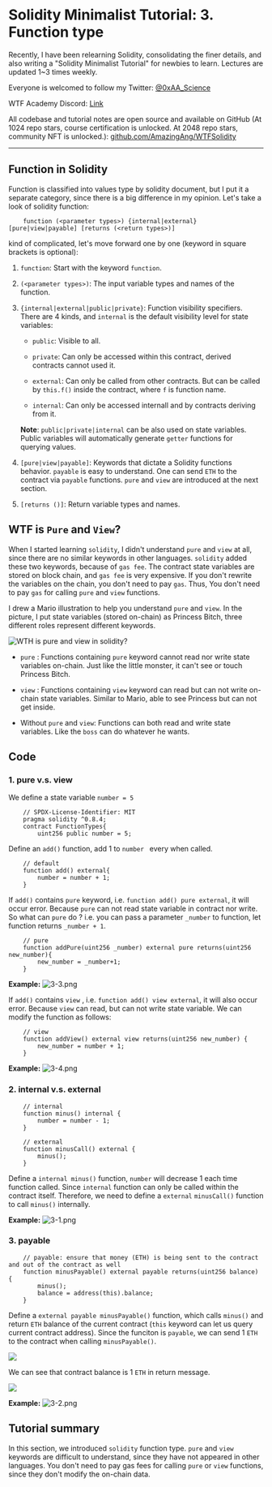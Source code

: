 #  Solidity Minimalist Tutorial: 3. Function type

Recently, I have been relearning Solidity, consolidating the finer details, and also writing a "Solidity Minimalist Tutorial" for newbies to learn. Lectures are updated 1~3 times weekly. 

Everyone is welcomed to follow my Twitter: [@0xAA_Science](https://twitter.com/0xAA_Science)

WTF Academy Discord: [Link](https://discord.gg/5akcruXrsk)

All codebase and tutorial notes are open source and available on GitHub (At 1024 repo stars, course certification is unlocked. At 2048 repo stars, community NFT is unlocked.): [github.com/AmazingAng/WTFSolidity](https://github.com/AmazingAng/WTFSolidity)

---

## Function in Solidity

Function is classified into values type by solidity document, but I put it a separate category, since there is a big difference in my opinion. Let's take a look of solidity function:

```solidity
    function (<parameter types>) {internal|external} [pure|view|payable] [returns (<return types>)]
```

kind of complicated, let's move forward one by one (keyword in square brackets is optional):

1. `function`: Start with the keyword `function`.

2. `(<parameter types>)`: The input variable types and names of the function.

3. `{internal|external|public|private}`: Function visibility specifiers. There are 4 kinds, and `internal` is the default visibility level for state variables:

   - `public`: Visible to all.

   - `private`: Can only be accessed within this contract, derived contracts cannot used it.

    - `external`: Can only be called from other contracts. But can be called by `this.f()` inside the contract, where `f` is function name.

    - `internal`: Can only be accessed internall and by contracts deriving from it.

    **Note**: `public|private|internal` can be also used on state variables. Public variables will automatically generate `getter` functions for querying values.

4. `[pure|view|payable]`: Keywords that dictate a Solidity functions behavior. `payable` is easy to understand. One can send `ETH` to the contract via `payable` functions. `pure` and `view` are introduced at the next section.

5. `[returns ()]`: Return variable types and names.

## WTF is `Pure` and `View`?

When I started learning `solidity`, I didn't understand `pure` and `view` at all, since there are no similar keywords in other languages. `solidity` added these two keywords, because of `gas fee`. The contract state variables are stored on block chain, and `gas fee` is very expensive. If you don't rewrite the variables on the chain, you don't need to pay `gas`. Thus, You don't need to pay `gas` for calling  `pure` and `view` functions.

I drew a Mario illustration to help you understand `pure` and `view`. In the picture, I put state variables (stored on-chain) as Princess Bitch, three different roles represent different keywords.

![WTH is pure and view in solidity?](https://images.mirror-media.xyz/publication-images/1B9kHsTYnDY_QURSWMmPb.png?height=1028&width=1758)

- `pure` : Functions containing `pure` keyword cannot read nor write state variables on-chain. Just like the little monster, it can't see or touch Princess Bitch.

- `view` : Functions containing `view` keyword can read but can not write on-chain state variables. Similar to Mario, able to see Princess but can not get inside.

- Without `pure` and `view`: Functions can both read and write state variables. Like the `boss` can do whatever he wants.

## Code

### 1. pure v.s. view

We define a state variable `number = 5`

```solidity
    // SPDX-License-Identifier: MIT
    pragma solidity ^0.8.4;
    contract FunctionTypes{
        uint256 public number = 5;
```

Define an `add()` function, add 1 to `number ` every when called.

```solidity
    // default
    function add() external{
        number = number + 1;
    }
```

If `add()` contains `pure` keyword, i.e. `function add() pure external`, it will occur error. Because `pure` can not read state variable in contract nor write. So what can `pure` do ? i.e. you can pass a parameter `_number` to function, let function returns `_number + 1`.

```solidity
    // pure
    function addPure(uint256 _number) external pure returns(uint256 new_number){
        new_number = _number+1;
    }
```

**Example:**
![3-3.png](./img/3-3.png)

If `add()` contains `view` , i.e. `function add() view external`, it will also occur error. Because `view` can read, but can not write state variable. We can modify the function as follows:

```solidity
    // view
    function addView() external view returns(uint256 new_number) {
        new_number = number + 1;
    }
```

**Example:**
![3-4.png](./img/3-4.png)

### 2. internal v.s. external

```solidity
    // internal
    function minus() internal {
        number = number - 1;
    }

    // external
    function minusCall() external {
        minus();
    }
```

Define a `internal minus()` function, `number` will decrease 1 each time function called. Since `internal` function can only be called within the contract itself. Therefore, we need to define a `external` `minusCall()` function to call `minus()` internally.

**Example:**
![3-1.png](./img/3-1.png)

### 3. payable

```solidity
    // payable: ensure that money (ETH) is being sent to the contract and out of the contract as well
    function minusPayable() external payable returns(uint256 balance) {
        minus();
        balance = address(this).balance;
    }
```

Define a `external payable minusPayable()` function, which calls `minus()` and return `ETH` balance of the current contract (`this` keyword can let us query current contract address). Since the funciton is `payable`, we can send 1 `ETH` to the contract when calling `minusPayable()`.

![](https://images.mirror-media.xyz/publication-images/ETDPN8myq7jFfAL8CUAFt.png?height=148&width=588)

We can see that contract balance is 1 `ETH` in return message.

![](https://images.mirror-media.xyz/publication-images/nGZ2pz0MvzgXuKrENJPYf.png?height=128&width=1130)

**Example:**
![3-2.png](./img/3-2.png)

## Tutorial summary

In this section, we introduced `solidity` function type. `pure` and `view` keywords are difficult to understand, since they have not appeared in other languages. You don't need to pay gas fees for calling `pure` or `view` functions, since they don't modify the on-chain data.
